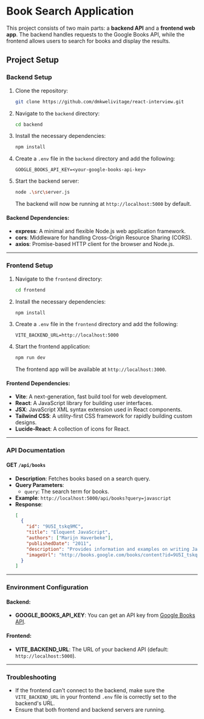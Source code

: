 # Book Search Application

This project consists of two main parts: a **backend API** and a **frontend web app**. The backend handles requests to the Google Books API, while the frontend allows users to search for books and display the results.

## Project Setup

### **Backend Setup**

1. Clone the repository:
    ```bash
    git clone https://github.com/dmkwelivitage/react-interview.git
    ```

2. Navigate to the `backend` directory:
    ```bash
    cd backend
    ```

3. Install the necessary dependencies:
    ```bash
    npm install
    ```

4. Create a `.env` file in the `backend` directory and add the following:
    ```plaintext
    GOOGLE_BOOKS_API_KEY=<your-google-books-api-key>
    ```

5. Start the backend server:
    ```bash
    node .\src\server.js
    ```

   The backend will now be running at `http://localhost:5000` by default.

#### Backend Dependencies:
- **express**: A minimal and flexible Node.js web application framework.
- **cors**: Middleware for handling Cross-Origin Resource Sharing (CORS).
- **axios**: Promise-based HTTP client for the browser and Node.js.

---

### **Frontend Setup**

1. Navigate to the `frontend` directory:
    ```bash
    cd frontend
    ```

2. Install the necessary dependencies:
    ```bash
    npm install
    ```

3. Create a `.env` file in the `frontend` directory and add the following:
    ```plaintext
    VITE_BACKEND_URL=http://localhost:5000
    ```

4. Start the frontend application:
    ```bash
    npm run dev
    ```

   The frontend app will be available at `http://localhost:3000`.

#### Frontend Dependencies:
- **Vite**: A next-generation, fast build tool for web development.
- **React**: A JavaScript library for building user interfaces.
- **JSX**: JavaScript XML syntax extension used in React components.
- **Tailwind CSS**: A utility-first CSS framework for rapidly building custom designs.
- **Lucide-React**: A collection of icons for React.

---

### **API Documentation**

#### **GET `/api/books`**

- **Description**: Fetches books based on a search query.
- **Query Parameters**:
  - `query`: The search term for books.
- **Example**: `http://localhost:5000/api/books?query=javascript`
- **Response**:
    ```json
    [
      {
        "id": "9U5I_tskq9MC",
        "title": "Eloquent JavaScript",
        "authors": ["Marijn Haverbeke"],
        "publishedDate": "2011",
        "description": "Provides information and examples on writing JavaScript code.",
        "imageUrl": "http://books.google.com/books/content?id=9U5I_tskq9MC&printsec=frontcover&img=1&zoom=1&edge=curl&source=gbs_api"
      }
    ]
    ```

---

### **Environment Configuration**

#### Backend:
- **GOOGLE_BOOKS_API_KEY**: You can get an API key from [Google Books API](https://developers.google.com/books).

#### Frontend:
- **VITE_BACKEND_URL**: The URL of your backend API (default: `http://localhost:5000`).

---

### **Troubleshooting**

- If the frontend can't connect to the backend, make sure the `VITE_BACKEND_URL` in your frontend `.env` file is correctly set to the backend's URL.
- Ensure that both frontend and backend servers are running.
